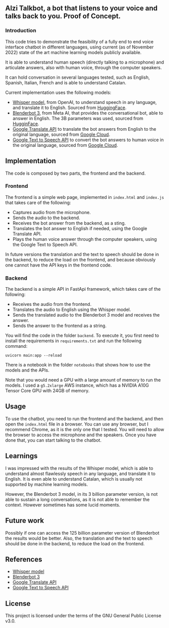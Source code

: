 ## Alzi Talkbot, a bot that listens to your voice and talks back to you. Proof of Concept.

### Introduction

This code tries to demonstrate the feasibility of a fully end to end voice interface chatbot in different languages, using current (as of November 2022) state of the art machine learning models publicly available.

It is able to understand human speech (directly talking to a microphone) and articulate answers, also with human voice, through the computer speakers.

It can hold conversation in several languages tested, such as English, Spanish, Italian, French and is able to understand Catalan.

Current implementation uses the following models:

- [Whisper model](https://openai.com/blog/whisper/), from OpenAI, to understand speech in any language, and translate it to English. Sourced from [HuggingFace](https://huggingface.co/openai/whisper-large).
- [Blenderbot 3](https://ai.facebook.com/blog/blenderbot-3-a-175b-parameter-publicly-available-chatbot-that-improves-its-skills-and-safety-over-time/), from Meta AI, that provides the conversational bot, able to answer in English. The 3B parameters was used, sourced from [HugginFace](https://huggingface.co/facebook/blenderbot-3B).
- [Google Translate API](https://cloud.google.com/translate) to translate the bot answers from English to the original language, sourced from [Google Cloud](https://cloud.google.com/translate/docs/basic/setup-basic).
- [Google Text to Speech API](https://cloud.google.com/text-to-speech) to convert the bot answers to human voice in the original language, sourced from [Google Cloud](https://cloud.google.com/text-to-speech/docs/quickstart-client-libraries).

## Implementation

The code is composed by two parts, the frontend and the backend.

### Frontend

The frontend is a simple web page, implemented in `index.html` and `index.js` that takes care of the following:

- Captures audio from the microphone.
- Sends the audio to the backend.
- Receives the bot answer from the backend, as a sting.
- Translates the bot answer to English if needed, using the Google Translate API.
- Plays the human voice answer through the computer speakers, using the Google Text to Speech API.

In future versions the translation and the text to speech should be done in the backend, to reduce the load on the frontend, and because obviously one cannot have the API keys in the frontend code.

### Backend

The backend is a simple API in FastApi framework, which takes care of the following:

- Receives the audio from the frontend.
- Translates the audio to English using the Whisper model.
- Sends the translated audio to the Blenderbot 3 model and receives the answer.
- Sends the answer to the frontend as a string.

You will find the code in the folder `backend`.
To execute it, you first need to install the requirements in `requirements.txt` and run the following command:

`uvicorn main:app --reload`

There is a notebook in the folder `notebooks` that shows how to use the models and the APIs.

Note that you would need a GPU with a large amount of memory to run the models. I used a `g5.2xlarge` AWS instance, which has a NVIDIA A10G Tensor Core GPU with 24GB of memory.

## Usage

To use the chatbot, you need to run the frontend and the backend, and then open the `index.html` file in a browser.
You can use any browser, but I recommend Chrome, as it is the only one that I tested. You will need to allow the browser to access the microphone and the speakers. Once you have done that, you can start talking to the chatbot.

## Learnings

I was impressed with the results of the Whisper model, which is able to understand almost flawlessly speech in any language, and translate it to English. It is even able to understand Catalan, which is usually not supported by machine learning models.

However, the Blenderbot 3 model, in its 3 billion parameter version, is not able to sustain a long conversations, as it is not able to remember the context. However sometimes has some lucid moments.

## Future work

Possibly if one can access the 125 billion parameter version of Blenderbot the results would be better. Also, the translation and the text to speech should be done in the backend, to reduce the load on the frontend.

## References

- [Whisper model](https://openai.com/blog/whisper/)
- [Blenderbot 3](https://ai.facebook.com/blog/blenderbot-3-a-175b-parameter-publicly-available-chatbot-that-improves-its-skills-and-safety-over-time/)
- [Google Translate API](https://cloud.google.com/translate)
- [Google Text to Speech API](https://cloud.google.com/text-to-speech)

## License

This project is licensed under the terms of the GNU General Public License v3.0.
